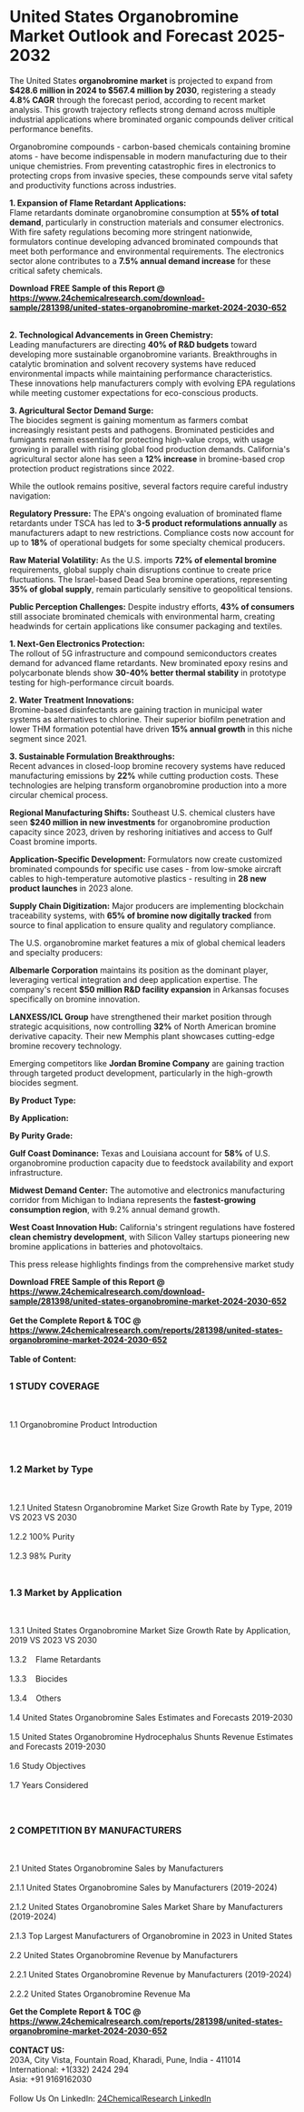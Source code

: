 <h1>United States Organobromine Market Outlook and Forecast 2025-2032</h1><p>The United States <strong>organobromine market</strong> is projected to expand from <strong>$428.6 million in 2024 to $567.4 million by 2030</strong>, registering a steady <strong>4.8% CAGR</strong> through the forecast period, according to recent market analysis. This growth trajectory reflects strong demand across multiple industrial applications where brominated organic compounds deliver critical performance benefits.</p><p>Organobromine compounds - carbon-based chemicals containing bromine atoms - have become indispensable in modern manufacturing due to their unique chemistries. From preventing catastrophic fires in electronics to protecting crops from invasive species, these compounds serve vital safety and productivity functions across industries.</p><p><strong>1. Expansion of Flame Retardant Applications:</strong><br>
Flame retardants dominate organobromine consumption at <strong>55% of total demand</strong>, particularly in construction materials and consumer electronics. With fire safety regulations becoming more stringent nationwide, formulators continue developing advanced brominated compounds that meet both performance and environmental requirements. The electronics sector alone contributes to a <strong>7.5% annual demand increase</strong> for these critical safety chemicals.</p><div><b>Download FREE Sample of this Report @ 
            <a href="https://www.24chemicalresearch.com/download-sample/281398/united-states-organobromine-market-2024-2030-652">
            https://www.24chemicalresearch.com/download-sample/281398/united-states-organobromine-market-2024-2030-652</a></b></div><br><p><strong>2. Technological Advancements in Green Chemistry:</strong><br>
Leading manufacturers are directing <strong>40% of R&amp;D budgets</strong> toward developing more sustainable organobromine variants. Breakthroughs in catalytic bromination and solvent recovery systems have reduced environmental impacts while maintaining performance characteristics. These innovations help manufacturers comply with evolving EPA regulations while meeting customer expectations for eco-conscious products.</p><p><strong>3. Agricultural Sector Demand Surge:</strong><br>
The biocides segment is gaining momentum as farmers combat increasingly resistant pests and pathogens. Brominated pesticides and fumigants remain essential for protecting high-value crops, with usage growing in parallel with rising global food production demands. California's agricultural sector alone has seen a <strong>12% increase</strong> in bromine-based crop protection product registrations since 2022.</p><p>While the outlook remains positive, several factors require careful industry navigation:</p><p><strong>Regulatory Pressure:</strong> The EPA's ongoing evaluation of brominated flame retardants under TSCA has led to <strong>3-5 product reformulations annually</strong> as manufacturers adapt to new restrictions. Compliance costs now account for up to <strong>18%</strong> of operational budgets for some specialty chemical producers.</p><p><strong>Raw Material Volatility:</strong> As the U.S. imports <strong>72% of elemental bromine</strong> requirements, global supply chain disruptions continue to create price fluctuations. The Israel-based Dead Sea bromine operations, representing <strong>35% of global supply</strong>, remain particularly sensitive to geopolitical tensions.</p><p><strong>Public Perception Challenges:</strong> Despite industry efforts, <strong>43% of consumers</strong> still associate brominated chemicals with environmental harm, creating headwinds for certain applications like consumer packaging and textiles.</p><p><strong>1. Next-Gen Electronics Protection:</strong><br>
The rollout of 5G infrastructure and compound semiconductors creates demand for advanced flame retardants. New brominated epoxy resins and polycarbonate blends show <strong>30-40% better thermal stability</strong> in prototype testing for high-performance circuit boards.</p><p><strong>2. Water Treatment Innovations:</strong><br>
Bromine-based disinfectants are gaining traction in municipal water systems as alternatives to chlorine. Their superior biofilm penetration and lower THM formation potential have driven <strong>15% annual growth</strong> in this niche segment since 2021.</p><p><strong>3. Sustainable Formulation Breakthroughs:</strong><br>
Recent advances in closed-loop bromine recovery systems have reduced manufacturing emissions by <strong>22%</strong> while cutting production costs. These technologies are helping transform organobromine production into a more circular chemical process.</p><p><strong>Regional Manufacturing Shifts:</strong> Southeast U.S. chemical clusters have seen <strong>$240 million in new investments</strong> for organobromine production capacity since 2023, driven by reshoring initiatives and access to Gulf Coast bromine imports.</p><p><strong>Application-Specific Development:</strong> Formulators now create customized brominated compounds for specific use cases - from low-smoke aircraft cables to high-temperature automotive plastics - resulting in <strong>28 new product launches</strong> in 2023 alone.</p><p><strong>Supply Chain Digitization:</strong> Major producers are implementing blockchain traceability systems, with <strong>65% of bromine now digitally tracked</strong> from source to final application to ensure quality and regulatory compliance.</p><p>The U.S. organobromine market features a mix of global chemical leaders and specialty producers:</p><p><strong>Albemarle Corporation</strong> maintains its position as the dominant player, leveraging vertical integration and deep application expertise. The company's recent <strong>$50 million R&amp;D facility expansion</strong> in Arkansas focuses specifically on bromine innovation.</p><p><strong>LANXESS/ICL Group</strong> have strengthened their market position through strategic acquisitions, now controlling <strong>32%</strong> of North American bromine derivative capacity. Their new Memphis plant showcases cutting-edge bromine recovery technology.</p><p>Emerging competitors like <strong>Jordan Bromine Company</strong> are gaining traction through targeted product development, particularly in the high-growth biocides segment.</p><p><strong>By Product Type:</strong></p><p><strong>By Application:</strong></p><p><strong>By Purity Grade:</strong></p><p><strong>Gulf Coast Dominance:</strong> Texas and Louisiana account for <strong>58%</strong> of U.S. organobromine production capacity due to feedstock availability and export infrastructure.</p><p><strong>Midwest Demand Center:</strong> The automotive and electronics manufacturing corridor from Michigan to Indiana represents the <strong>fastest-growing consumption region</strong>, with 9.2% annual demand growth.</p><p><strong>West Coast Innovation Hub:</strong> California's stringent regulations have fostered <strong>clean chemistry development</strong>, with Silicon Valley startups pioneering new bromine applications in batteries and photovoltaics.</p><p>This press release highlights findings from the comprehensive market study </p><div><b>Download FREE Sample of this Report @ 
            <a href="https://www.24chemicalresearch.com/download-sample/281398/united-states-organobromine-market-2024-2030-652">
            https://www.24chemicalresearch.com/download-sample/281398/united-states-organobromine-market-2024-2030-652</a></b></div><br><div><b>Get the Complete Report & TOC @ 
            <a href="https://www.24chemicalresearch.com/reports/281398/united-states-organobromine-market-2024-2030-652">
            https://www.24chemicalresearch.com/reports/281398/united-states-organobromine-market-2024-2030-652</a></b></div><br>
            <b>Table of Content:</b><p><h2><span style="font-size:16px"><strong>1 STUDY COVERAGE</strong></span></h2><br />
<p>1.1 Organobromine Product Introduction</p><br />
<h2><span style="font-size:16px"><strong>1.2 Market by Type</strong></span></h2><br />
<p>1.2.1 United Statesn Organobromine Market Size Growth Rate by Type, 2019 VS 2023 VS 2030<br /><br />
1.2.2 100% Purity&nbsp;&nbsp; &nbsp;<br /><br />
1.2.3 98% Purity<br /><br />
<h2><span style="font-size:16px"><strong>1.3 Market by Application</strong></span></h2><br />
<p>1.3.1 United States Organobromine Market Size Growth Rate by Application, 2019 VS 2023 VS 2030<br /><br />
1.3.2&nbsp;&nbsp; &nbsp;Flame Retardants<br /><br />
1.3.3&nbsp;&nbsp; &nbsp;Biocides<br /><br />
1.3.4&nbsp;&nbsp; &nbsp;Others<br /><br />
1.4 United States Organobromine Sales Estimates and Forecasts 2019-2030<br /><br />
1.5 United States Organobromine Hydrocephalus Shunts Revenue Estimates and Forecasts 2019-2030<br /><br />
1.6 Study Objectives<br /><br />
1.7 Years Considered</p><br />
<h2><span style="font-size:16px"><strong>2 COMPETITION BY MANUFACTURERS</strong></span></h2><br />
<p>2.1 United States Organobromine Sales by Manufacturers<br /><br />
2.1.1 United States Organobromine Sales by Manufacturers (2019-2024)<br /><br />
2.1.2 United States Organobromine Sales Market Share by Manufacturers (2019-2024)<br /><br />
2.1.3 Top Largest Manufacturers of Organobromine in 2023 in United States<br /><br />
2.2 United States Organobromine Revenue by Manufacturers<br /><br />
2.2.1 United States Organobromine Revenue by Manufacturers (2019-2024)<br /><br />
2.2.2 United States Organobromine Revenue Ma</p><div><b>Get the Complete Report & TOC @ 
            <a href="https://www.24chemicalresearch.com/reports/281398/united-states-organobromine-market-2024-2030-652">
            https://www.24chemicalresearch.com/reports/281398/united-states-organobromine-market-2024-2030-652</a></b></div><br><b>CONTACT US:</b><br>
            203A, City Vista, Fountain Road, Kharadi, Pune, India - 411014<br>
            International: +1(332) 2424 294<br>
            Asia: +91 9169162030 <br><br>
            Follow Us On LinkedIn: <a href="https://www.linkedin.com/company/24chemicalresearch/">24ChemicalResearch LinkedIn</a>